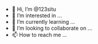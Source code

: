 - 👋 Hi, I’m @123situ
- 👀 I’m interested in ...
- 🌱 I’m currently learning ...
- 💞️ I’m looking to collaborate on ...
- 📫 How to reach me ...

<!---
123situ/123situ is a ✨ special ✨ repository because its `README.md` (this file) appears on your GitHub profile.
You can click the Preview link to take a look at your changes.
--->
